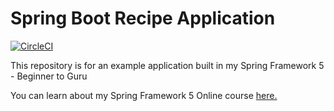 # Spring Boot Recipe Application

[![CircleCI](https://dl.circleci.com/status-badge/img/gh/wjcasperson/spring5-recipe-app/tree/master.svg?style=svg)](https://dl.circleci.com/status-badge/redirect/gh/wjcasperson/spring5-recipe-app/tree/master)

This repository is for an example application built in my Spring Framework 5 - Beginner to Guru

You can learn about my Spring Framework 5 Online course [here.](https://go.springframework.guru/spring-framework-5-online-course)